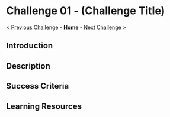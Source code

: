 # Challenge 01 - (Challenge Title)

 [< Previous Challenge](./Challenge-00.md) - **[Home](../README.md)** - [Next Challenge >](./Challenge-02.md)
 
## Introduction

## Description

## Success Criteria
  
## Learning Resources
